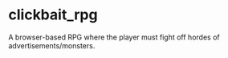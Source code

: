 # clickbait_rpg
A browser-based RPG where the player must fight off hordes of advertisements/monsters.
